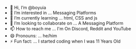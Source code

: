 - 👋 Hi, I’m @boyuia
- 👀 I’m interested in ... Messaging Platforms
- 🌱 I’m currently learning ... html, CSS and js
- 💞️ I’m looking to collaborate on ... A Messaging Platform
- 📫 How to reach me ... I'm On Discord, Reddit and YouTube
- 😄 Pronouns: ... he/him
- ⚡ Fun fact: ... I started coding when I was 11 Years Old

<!---
boyuia/boyuia is a ✨ special ✨ repository because its `README.md` (this file) appears on your GitHub profile.
You can click the Preview link to take a look at your changes.
--->
